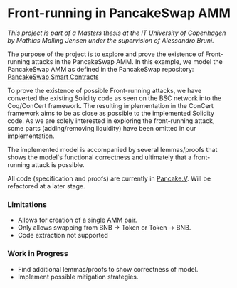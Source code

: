 # Front-running in PancakeSwap AMM
*This project is part of a Masters thesis at the IT University of Copenhagen by Mathias Malling Jensen under the supervision of Alessandro Bruni.*

The purpose of the project is to explore and prove the existence of Front-running attacks in the PancakeSwap AMM. In this example, we model the PancakeSwap AMM as defined in the PancakeSwap repository:
[PancakeSwap Smart Contracts](https://github.com/pancakeswap/pancake-smart-contracts/tree/master/projects/exchange-protocol/contracts)

To prove the existence of possible Front-running attacks, we have converted the existing Solidity code as seen on the BSC network into the Coq/ConCert framework. The resulting implementation in the ConCert framework aims to be as close as possible to the implemented Solidity code. As we are solely interested in exploring the front-running attack, some parts (adding/removing liquidity) have been omitted in our implementation.

The implemented model is accompanied by several lemmas/proofs that shows the model's functional correctness and ultimately that a front-running attack is possible.

All code (specification and proofs) are currently in [Pancake.V](https://github.com/Mallingo/ConCert/blob/master/examples/pancake/Pancake.v). Will be refactored at a later stage.

### Limitations
- Allows for creation of a single AMM pair.
- Only allows swapping from BNB -> Token or Token -> BNB.
- Code extraction not supported

### Work in Progress

- Find additional lemmas/proofs to show correctness of model.
- Implement possible mitigation strategies.
